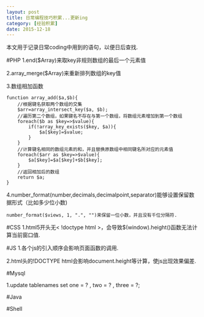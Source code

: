 ```yaml
---
layout: post
title: 日常编程技巧积累...更新ing
category: [经验积累]
date: 2015-12-18
---
```

本文用于记录日常coding中用到的语句，以便日后查找.
<!-- more -->

#PHP
1.end($Array)来取key非规则数组的最后一个元素值

2.array_merge($Array)来重新排列数组的key值

3.数组相加函数
	
	function array_add($a,$b){
		//根据键名获取两个数组的交集
		$arr=array_intersect_key($a, $b);
		//遍历第二个数组，如果键名不存在与第一个数组，将数组元素增加到第一个数组
		foreach($b as $key=>$value){
			if(!array_key_exists($key, $a)){
				$a[$key]=$value;
			}
		}
		//计算键名相同的数组元素的和，并且替换原数组中相同键名所对应的元素值
		foreach($arr as $key=>$value){
			$a[$key]=$a[$key]+$b[$key];
		}
		//返回相加后的数组
		return $a;
	}

4.number_format(number,decimals,decimalpoint,separator)能够设置保留数据形式（比如多少位小数)
	
	number_format($views, 1, ".", "")来保留一位小数，并且没有千位分隔符.
#CSS
1.html5开头无< !doctype html >，会导致$(window).height()函数无法计算当前窗口值.

#JS
1.各个js的引入顺序会影响页面函数的调用.

2.html头的!DOCTYPE html会影响document.height等计算，使js出现效果偏差.

#Mysql

1.update tablenames set one = ? , two = ? , three = ?;

#Java

#Shell

